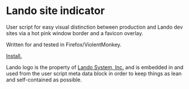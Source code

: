 # Lando site indicator
User script for easy visual distinction between production and Lando dev sites via a hot pink window border and a favicon overlay.

Written for and tested in Firefox/ViolentMonkey.

[Install.](https://github.com/WTF-Design/lando-site-indicator/raw/main/script.user.js)

Lando logo is the property of [Lando System, Inc.](https://lando.dev) and is embedded in and used from the user script meta data block in order to keep things as lean and self-contained as possible.